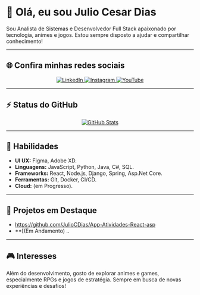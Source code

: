 # 👋 Olá, eu sou Julio Cesar Dias

Sou Analista de Sistemas e Desenvolvedor Full Stack apaixonado por tecnologia, animes e jogos. Estou sempre disposto a ajudar e compartilhar conhecimento!

---

## 🌐 Confira minhas redes sociais

<p align="center">
  <a href="https://www.linkedin.com/in/jcddossantos/" target="_blank">
    <img src="https://img.shields.io/badge/LinkedIn-0077B5?style=for-the-badge&logo=linkedin&logoColor=white" alt="LinkedIn"/>
  </a>
  <a href="https://www.instagram.com/juliocdias.s/" target="_blank">
    <img src="https://img.shields.io/badge/Instagram-E4405F?style=for-the-badge&logo=instagram&logoColor=white" alt="Instagram"/>
  </a>
  <a href="https://www.youtube.com/@JCDias.s" target="_blank">
    <img src="https://img.shields.io/badge/YouTube-FF0000?style=for-the-badge&logo=youtube&logoColor=white" alt="YouTube"/>
  </a>
</p>

---

## ⚡ Status do GitHub

<p align="center">
  <a href="https://github.com/anuraghazra/github-readme-stats">
    <img src="https://github-readme-stats.vercel.app/api?username=JulioCDias&hide=contribs,prs,issues,stars&show_icons=true&theme=radical" alt="GitHub Stats" />
  </a>
</p>

---

## 🚀 Habilidades
- **UI UX:** Figma, Adobe XD.
- **Linguagens:** JavaScript, Python, Java, C#, SQL.
- **Frameworks:** React, Node.js, Django, Spring, Asp.Net Core.
- **Ferramentas:** Git, Docker, CI/CD.
- **Cloud:** (em Progresso).

---

## 💼 Projetos em Destaque

- https://github.com/JulioCDias/App-Atividades-React-asp
- **[(Em Andamento) ..

---

## 🎮 Interesses

Além do desenvolvimento, gosto de explorar animes e games, especialmente RPGs e jogos de estratégia. Sempre em busca de novas experiências e desafios!

